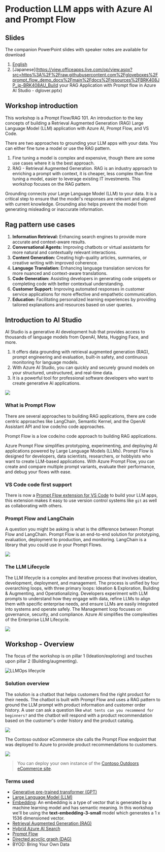 # Production LLM apps with Azure AI and Prompt Flow

## Slides

The companion PowerPoint slides with speaker notes are available for download

1. [English](https://view.officeapps.live.com/op/view.aspx?src=https%3A%2F%2Fraw.githubusercontent.com%2Fgloveboxes%2Fprompt_flow_demo_docs%2Fmain%2Fdocs%2Fresources%2FBuild%2520your%2520RAG%2520Application%2520with%2520Prompt%2520flow%2520in%2520Azure%2520AI%2520Studio%2520-%2520dglover.pptx)
1. [Japanese](https://view.officeapps.live.com/op/view.aspx?src=https%3A%2F%2Fraw.githubusercontent.com%2Fgloveboxes%2Fprompt_flow_demo_docs%2Fmain%2Fdocs%2Fresources%2FBRK408JP_jp-BRK408AU_Build your RAG Application with Prompt flow in Azure AI Studio - dglover.pptx)

## Workshop introduction

This workshop is a Prompt Flow/RAG 101. An introduction to the key concepts of building a Retrieval Augmented Generation (RAG) Large Language Model (LLM) application with Azure AI, Prompt Flow, and VS Code.

There are two approaches to grounding your LLM apps with your data. You can either fine tune a model or use the RAG pattern.

1. Fine tuning a model is complex and expensive, though there are some use cases where it is the best approach.
1. RAG - Retrieval Augmented Generation. RAG is an industry approach to enriching a prompt with context, it is cheaper, less complex than fine tuning a model, easier to leverage existing IT investments. This workshop focuses on the RAG pattern.

Grounding connects your Large Language Model (LLM) to your data. It is a critical step to ensure that the model's responses are relevant and aligned with current knowledge. Grounding also helps prevent the model from generating misleading or inaccurate information.

## Rag pattern use cases

1. **Information Retrieval:** Enhancing search engines to provide more accurate and context-aware results.
1. **Conversational Agents:** Improving chatbots or virtual assistants for more natural and contextually relevant interactions.
1. **Content Generation:** Creating high-quality articles, summaries, or creative writing with improved coherence.
1. **Language Translation:** Enhancing language translation services for more nuanced and context-aware translations.
1. **Code Generation:** Assisting developers in generating code snippets or completing code with better contextual understanding.
1. **Customer Support:** Improving automated responses in customer service applications for more effective and empathetic communication.
1. **Education:** Facilitating personalized learning experiences by providing tailored explanations and resources based on user queries.

## Introduction to AI Studio

AI Studio is a generative AI development hub that provides access to thousands of language models from OpenAI, Meta, Hugging Face, and more.

1. It offers data grounding with retrieval augmented generation (RAG), prompt engineering and evaluation, built-in safety, and continuous monitoring for language models.
1. With Azure AI Studio, you can quickly and securely ground models on your structured, unstructured, and real-time data.
1. It is a powerful tool for professional software developers who want to create generative AI applications.

![](./media/build-rag-with-vs-code-ai-studio.png)

### What is Prompt Flow

There are several approaches to building RAG applications, there are code centric approaches like LangChain, Semantic Kernel, and the OpenAI Assistant API and low code/no code approaches.

Prompt Flow is a low code/no code approach to building RAG applications.

Azure Prompt Flow simplifies prototyping, experimenting, and deploying AI applications powered by Large Language Models (LLMs). Prompt Flow is designed for developers, data scientists, researchers, or hobbyists who want to create LLM-based applications. With Azure Prompt Flow, you can create and compare multiple prompt variants, evaluate their performance, and debug your flows with ease.

### VS Code code first support

There is now a [Prompt Flow extension for VS Code](https://marketplace.visualstudio.com/items?itemName=prompt-flow.prompt-flow) to build your LLM apps, this extension makes it easy to use version control systems like `git` as well as collaborating with others.

<!-- ### Why streamlining LLM Ops with Prompt Flow

![](./media/why-streamline-llm-ops.png) -->

### Prompt Flow and LangChain

A question you might be asking is what is the difference between Prompt Flow and LangChain. Prompt Flow is an end-to-end solution for prototyping, evaluation, deployment to production, and monitoring. LangChain is a library that you could use in your Prompt Flows.

![](./media/what_is_prompt_flow.png)

### The LLM Lifecycle

The LLM lifecycle is a complex and iterative process that involves ideation, development, deployment, and management. The process is unified by four overarching loops, with three primary loops: Ideation & Exploration, Building & Augmenting, and Operationalizing. Developers experiment with LLM prompts to understand how they engage with data, refine LLMs to align them with specific enterprise needs, and ensure LLMs are easily integrated into systems and operate safely. The Management loop focuses on governance, security, and compliance. Azure AI simplifies the complexities of the Enterprise LLM Lifecycle.

![](./media/llm_dev_in_real_world.png)

## Workshop - Overview

The focus of the workshop is on pillar 1 (Ideation/exploring) and touches upon pillar 2 (Building/augmenting).

![LLMOps lifecycle](./media/overview.png)

### Solution overview

The solution is a chatbot that helps customers find the right product for their needs. The chatbot is built with Prompt Flow and uses a RAG pattern to ground the LLM prompt with product information and customer order history. A user can ask a question like `what tents can you recommend for beginners?` and the chatbot will respond with a product recommendation based on the customer's order history and the product catalog.

![](./media/rag-architecture.png)

The Contoso outdoor eCommerce site calls the Prompt Flow endpoint that was deployed to Azure to provide product recommendations to customers.

![](./media/contoso-outdoors.jpg)

> You can deploy your own instance of the [Contoso Outdoors eCommerce site](https://github.com/Azure-Samples/contoso-web).

### Terms used

- [Generative pre-trained transformer (GPT)](https://en.wikipedia.org/wiki/Generative_pre-trained_transformer)
- [Large Language Model (LLM)](https://en.wikipedia.org/wiki/Large_language_model)
- [Embedding](https://learn.microsoft.com/azure/ai-services/openai/concepts/understand-embeddings): An embedding is a type of vector that is generated by a machine learning model and has semantic meaning. In this workshop we'll be using the **text-embedding-3-small** model which generates a 1 x 1536 dimensioned vector.
- [Retrieval Augmented Generation (RAG)](https://learn.microsoft.com/azure/search/retrieval-augmented-generation-overview)
- [Hybrid Azure AI Search](https://learn.microsoft.com/azure/search/hybrid-search-overview)
- [Prompt Flow](https://learn.microsoft.com/azure/machine-learning/prompt-flow/overview-what-is-prompt-flow?view=azureml-api-2)
- [Directed acyclic graph (DAG)](https://en.wikipedia.org/wiki/Directed_acyclic_graph)
- BYOD: Bring Your Own Data
